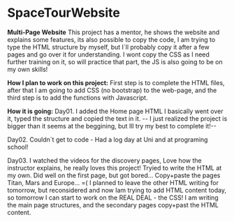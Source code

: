 # SpaceTourWebsite

**Multi-Page Website**
This project has a mentor, he shows the website and explains some features, its also possible to copy the code, I am trying to type the HTML structure by myself, but I`ll probably copy it after a few pages and go over it for understanding. I wont copy the CSS as I need further training on it, so will practice that part, the JS is also going to be on my own skills!

**How I plan to work on this project:**
First step is to complete the HTML files, after that I am going to add CSS (no bootstrap) to the web-page, and the third step is to add the functions with Javascript.

**How it is going:**
Day01. I added the Home page HTML I basically went over it, typed the structure and copied the text in it.
-- I just realized the project is bigger than it seems at the beggining, but Ill try my best to complete it!--

Day02. Couldn`t get to code - Had a log day at Uni and at programing school!

Day03. I watched the videos for the discovery pages, Love how the instructor explains, he really loves this project! Tryied to write the HTML at my own. Did well on the first page, but got bored... Copy+paste the pages Titan, Mars and Europe... =(
I planned to leave the other HTML writing for tomorrow, but reconsidered and now Iam trying to add HTML content today, so tomorrow I can start to work on the REAL DEAL - the CSS!
I am writing the main page structures, and the secondary pages copy+past the HTML content.
